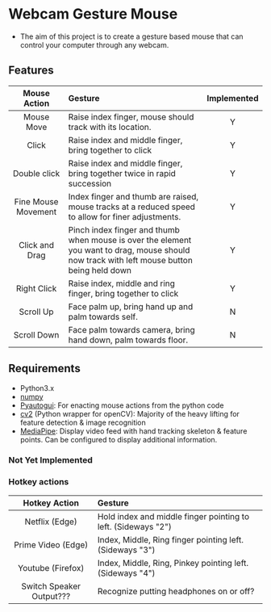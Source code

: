 <h1>Webcam Gesture Mouse</h1>

- The aim of this project is to create a gesture based mouse that can control your computer through any webcam.

<h2>Features</h2>

| Mouse Action | Gesture | Implemented |
|:---:|:---|:---:|
| Mouse Move | Raise index finger, mouse should track with its location. | Y |
| Click | Raise index and middle finger, bring together to click | Y |
| Double click | Raise index and middle finger, bring together twice in rapid succession | Y |
| Fine Mouse Movement | Index finger and thumb are raised, mouse tracks at a reduced speed to allow for finer adjustments. | Y|
| Click and Drag | Pinch index finger and thumb when mouse is over the element you want to drag, mouse should now track with left mouse button being held down | Y |
| Right Click | Raise index, middle and ring finger, bring together to click | Y |
| Scroll Up | Face palm up, bring hand up and palm towards self. | N |
| Scroll Down | Face palm towards camera, bring hand down, palm towards floor. | N | 

<h2>Requirements</h2>

- Python3.x
- [numpy](https://numpy.org/)
- [Pyautogui](https://pyautogui.readthedocs.io/en/latest/): For enacting mouse actions from the python code
- [cv2](https://pypi.org/project/opencv-python/) (Python wrapper for openCV): Majority of the heavy lifting for feature detection & image recognition
- [MediaPipe](https://pypi.org/project/mediapipe/): Display video feed with hand tracking skeleton & feature points. Can be configured to display additional information.

<h3>Not Yet Implemented</h3>
<h3>Hotkey actions</h3>
 
| Hotkey Action | Gesture | 
|:---:|:---|
| Netflix (Edge) | Hold index and middle finger pointing to left. (Sideways "2") |
| Prime Video (Edge) | Index, Middle, Ring finger pointing left. (Sideways "3") |
| Youtube (Firefox) | Index, Middle, Ring, Pinkey pointing left. (Sideways "4") |
| Switch Speaker Output???| Recognize putting headphones on or off? |
